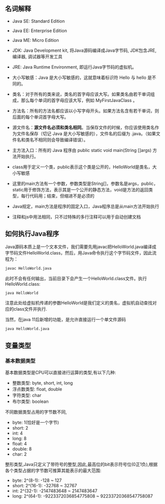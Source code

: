 ## 名词解释
- Java SE: Standard Edition
- Java EE: Enterprise Edition
- Java ME: Micro Edition
- JDK: Java Development kit, 将Java源码编译成Java字节码, JDK包含JRE, 编译器, 调试器等开发工具
- JRE: Java Runtime Environment, 即运行Java字节码的虚拟机。

- 大小写敏感：Java 是大小写敏感的，这就意味着标识符 Hello 与 hello 是不同的。
- 类名：对于所有的类来说，类名的首字母应该大写。如果类名由若干单词组成，那么每个单词的首字母应该大写，例如 MyFirstJavaClass 。
- 方法名：所有的方法名都应该以小写字母开头。如果方法名含有若干单词，则后面的每个单词首字母大写。
- 源文件名：**源文件名必须和类名相同**。当保存文件的时候，你应该使用类名作为文件名保存（切记 Java 是大小写敏感的），文件名的后缀为 .java。（如果文件名和类名不相同则会导致编译错误）。
- 主方法入口：所有的 Java 程序由 public static void main(String []args) 方法开始执行。
- class用于定义一个类，public表示这个类是公开的，HelloWorld是类名，大小写敏感
- 这里的main方法有一个参数，参数类型是String[]，参数名是args，public，static用于修饰方法，表示其是一个公开的静态方法，void是方法的返回类型，每行代码用；结束，但缩进不是必须的
- Java规定，main方法是程序的固定入口，Java程序总是从main方法开始执行
- 注释和js中用法相同，只不过特殊的多行注释可以用于自动创建文档

## 如何执行Java程序

Java源码本质上是一个文本文件，我们需要先用javac把HelloWorld.java编译成字节码文件HelloWorld.class，然后，用Java命令执行这个字节码文件，因此流程为：

```bash
javac HelloWorld.java
```
此时不会有任何输出，当前目录下会产生一个HelloWorld.class文件。执行HelloWorld.class:

```bash
java HelloWorld
```
注意此处给虚拟机传递的参数HelloWorld是我们定义的类名，虚拟机自动查找对应的class文件并执行.

当然，在java 11后新增的功能，是允许直接运行一个单文件源码
```bash
java HelloWorld.java
```

## 变量类型

### 基本数据类型
基本数据类型是CPU可以直接进行运算的类型,有以下几种:
- 整数类型: byte, short, int, long
- 浮点数类型: float, double
- 字符类型: char
- 布尔类型: boolean

不同数据类型占用的字节数不同,

- byte: 1(恰好是一个字节)
- short: 2
- int: 4
- long: 8
- float: 4
- double: 8
- char: 2

整形类型,Java只定义了带符号的整型,因此,最高位的bit表示符号位(0正1负),根据各个类型占据的字节数可推算其能表示的最大范围:
- byte: 2^(8-1): -128 ~ 127
- short: 2^(16-1): -32768 ~ 32767
- int: 2^(32-1): -2147483648 ~ 2147483647
- long: 2^(64-1): -9223372036854775808‬ ~ 92233720368547758087